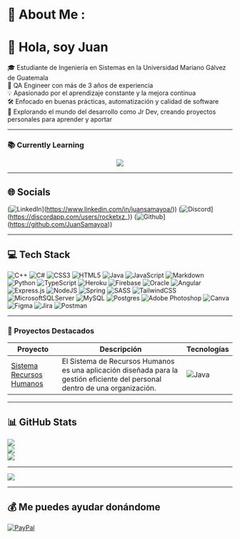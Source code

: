 # 💫 About Me :
# 👋 Hola, soy Juan

🎓 Estudiante de Ingeniería en Sistemas en la Universidad Mariano Gálvez de Guatemala  
🧪 QA Engineer con más de 3 años de experiencia  
💡 Apasionado por el aprendizaje constante y la mejora continua  
🛠️ Enfocado en buenas prácticas, automatización y calidad de software  
🚀 Explorando el mundo del desarrollo como Jr Dev, creando proyectos personales para aprender y aportar

---

### 📚 Currently Learning
<p align="center">
  <a href="https://skillicons.dev">
    <img src="https://skillicons.dev/icons?i=astro,python,gcp,py" />
  </a>
</p>

---

## 🌐 Socials  
(![LinkedIn](https://skillicons.dev/icons?i=linkedin)](https://www.linkedin.com/in/juansamayoa/))
(![Discord](https://skillicons.dev/icons?i=discord)](https://discordapp.com/users/rocketxz_))
(![Github](https://skillicons.dev/icons?i=github)](https://github.com/JuanSamayoa))


---

## 💻 Tech Stack
![C++](https://img.shields.io/badge/c++-%2300599C.svg?style=for-the-badge&logo=c%2B%2B&logoColor=white) 
![C#](https://img.shields.io/badge/c%23-%23239120.svg?style=for-the-badge&logo=c-sharp&logoColor=white) 
![CSS3](https://img.shields.io/badge/css3-%231572B6.svg?style=for-the-badge&logo=css3&logoColor=white) 
![HTML5](https://img.shields.io/badge/html5-%23E34F26.svg?style=for-the-badge&logo=html5&logoColor=white) 
![Java](https://img.shields.io/badge/java-%23ED8B00.svg?style=for-the-badge&logo=java&logoColor=white) 
![JavaScript](https://img.shields.io/badge/javascript-%23323330.svg?style=for-the-badge&logo=javascript&logoColor=%23F7DF1E) 
![Markdown](https://img.shields.io/badge/markdown-%23000000.svg?style=for-the-badge&logo=markdown&logoColor=white) 
![Python](https://img.shields.io/badge/python-3670A0?style=for-the-badge&logo=python&logoColor=ffdd54) 
![TypeScript](https://img.shields.io/badge/typescript-%23007ACC.svg?style=for-the-badge&logo=typescript&logoColor=white) 
![Heroku](https://img.shields.io/badge/heroku-%23430098.svg?style=for-the-badge&logo=heroku&logoColor=white) 
![Firebase](https://img.shields.io/badge/firebase-%23039BE5.svg?style=for-the-badge&logo=firebase) 
![Oracle](https://img.shields.io/badge/Oracle-F80000?style=for-the-badge&logo=oracle&logoColor=white) 
![Angular](https://img.shields.io/badge/angular-%23DD0031.svg?style=for-the-badge&logo=angular&logoColor=white) 
![Express.js](https://img.shields.io/badge/express.js-%23404d59.svg?style=for-the-badge&logo=express&logoColor=%2361DAFB) 
![NodeJS](https://img.shields.io/badge/node.js-6DA55F?style=for-the-badge&logo=node.js&logoColor=white) 
![Spring](https://img.shields.io/badge/spring-%236DB33F.svg?style=for-the-badge&logo=spring&logoColor=white) 
![SASS](https://img.shields.io/badge/SASS-hotpink.svg?style=for-the-badge&logo=SASS&logoColor=white) 
![TailwindCSS](https://img.shields.io/badge/tailwindcss-%2338B2AC.svg?style=for-the-badge&logo=tailwind-css&logoColor=white) 
![MicrosoftSQLServer](https://img.shields.io/badge/Microsoft%20SQL%20Sever-CC2927?style=for-the-badge&logo=microsoft%20sql%20server&logoColor=white) 
![MySQL](https://img.shields.io/badge/mysql-%2300f.svg?style=for-the-badge&logo=mysql&logoColor=white) 
![Postgres](https://img.shields.io/badge/postgres-%23316192.svg?style=for-the-badge&logo=postgresql&logoColor=white) 
![Adobe Photoshop](https://img.shields.io/badge/adobephotoshop-%2331A8FF.svg?style=for-the-badge&logo=adobephotoshop&logoColor=white) 
![Canva](https://img.shields.io/badge/Canva-%2300C4CC.svg?style=for-the-badge&logo=Canva&logoColor=white) 
![Figma](https://img.shields.io/badge/figma-%23F24E1E.svg?style=for-the-badge&logo=figma&logoColor=white) 
![Jira](https://img.shields.io/badge/jira-%230A0FFF.svg?style=for-the-badge&logo=jira&logoColor=white) 
![Postman](https://img.shields.io/badge/Postman-FF6C37?style=for-the-badge&logo=postman&logoColor=white)

---

### 🚀 Proyectos Destacados
| Proyecto | Descripción | Tecnologías |
|----------|-------------|-------------|
| [Sistema Recursos Humanos](https://github.com/JuanSamayoa/SistemaRecursosHumanos) | El Sistema de Recursos Humanos es una aplicación diseñada para la gestión eficiente del personal dentro de una organización.| ![Java](https://skillicons.dev/icons?i=java) |

---

## 📊 GitHub Stats  
![](https://github-readme-stats.vercel.app/api?username=JuanSamayoa&theme=tokyonight&hide_border=false&include_all_commits=false&count_private=true)<br/>
![](https://github-readme-streak-stats.herokuapp.com/?user=JuanSamayoa&theme=tokyonight&hide_border=false)<br/>
![](https://github-readme-stats.vercel.app/api/top-langs/?username=JuanSamayoa&theme=tokyonight&hide_border=false&include_all_commits=false&count_private=true&layout=compact)

---

[![](https://visitcount.itsvg.in/api?id=JuanSamayoa&icon=1&color=1)](https://visitcount.itsvg.in)

---

## 💰 Me puedes ayudar donándome
[![PayPal](https://img.shields.io/badge/PayPal-00457C?style=for-the-badge&logo=paypal&logoColor=white)](https://paypal.me/JSamayoa73)


  <!-- Proudly created with GPRM ( https://gprm.itsvg.in ) -->
  
